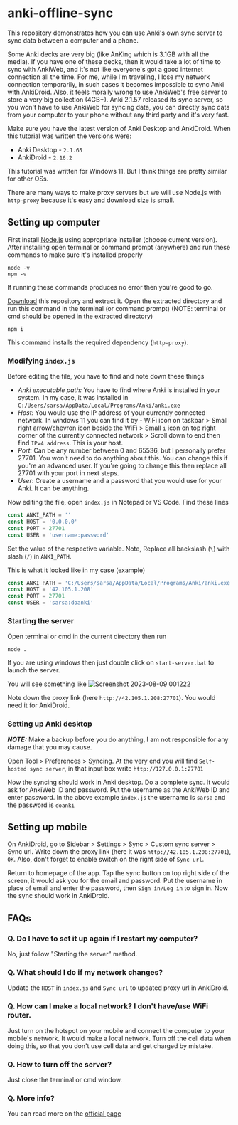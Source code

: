 # anki-offline-sync
This repository demonstrates how you can use Anki's own sync server to sync data between a computer and a phone.

Some Anki decks are very big (like AnKing which is 3.1GB with all the media). If you have one of these decks, then it would take a lot of time to sync with AnkiWeb, and it's not like everyone's got a good internet connection all the time. For me, while I'm traveling, I lose my network connection temporarily, in such cases it becomes impossible to sync Anki with AnkiDroid. Also, it feels morally wrong to use AnkiWeb's free server to store a very big collection (4GB+). Anki 2.1.57 released its sync server, so you won't have to use AnkiWeb for syncing data, you can directly sync data from your computer to your phone without any third party and it's very fast.

Make sure you have the latest version of Anki Desktop and AnkiDroid. When this tutorial was written the versions were:
- Anki Desktop - `2.1.65`
- AnkiDroid - `2.16.2`

This tutorial was written for Windows 11. But I think things are pretty similar for other OSs.

There are many ways to make proxy servers but we will use Node.js with `http-proxy` because it's easy and download size is small.

## Setting up computer
First install [Node.js](https://nodejs.org/en/download/current) using appropriate installer (choose current version). After installing open terminal or command prompt (anywhere) and run these commands to make sure it's installed properly
```shell
node -v
npm -v
```
If running these commands produces no error then you're good to go.

[Download](https://github.com/sarsamurmu/anki-offline-sync/archive/refs/heads/main.zip) this repository and extract it. Open the extracted directory and run this command in the terminal (or command prompt) (NOTE: terminal or cmd should be opened in the extracted directory)
```shell
npm i
```
This command installs the required dependency (`http-proxy`).


### Modifying `index.js`
Before editing the file, you have to find and note down these things
- *Anki executable path:* You have to find where Anki is installed in your system. In my case, it was installed in `C:/Users/sarsa/AppData/Local/Programs/Anki/anki.exe`
- *Host:* You would use the IP address of your currently connected network. In windows 11 you can find it by - WiFi icon on taskbar > Small right arrow/chevron icon beside the WiFi > Small `i` icon on top right corner of the currently connected network > Scroll down to end then find `IPv4 address`. This is your host.
- *Port:* Can be any number between 0 and 65536, but I personally prefer 27701. You won't need to do anything about this. You can change this if you're an advanced user. If you're going to change this then replace all 27701 with your port in next steps.
- *User*: Create a username and a password that you would use for your Anki. It can be anything.

Now editing the file, open `index.js` in Notepad or VS Code.
Find these lines
```js
const ANKI_PATH = ''
const HOST = '0.0.0.0'
const PORT = 27701
const USER = 'username:password'
```
Set the value of the respective variable. Note, Replace all backslash (`\`) with slash (`/`) in `ANKI_PATH`.

This is what it looked like in my case (example)
```js
const ANKI_PATH = 'C:/Users/sarsa/AppData/Local/Programs/Anki/anki.exe'
const HOST = '42.105.1.208'
const PORT = 27701
const USER = 'sarsa:doanki'
```

### Starting the server
Open terminal or cmd in the current directory then run
```
node .
```
If you are using windows then just double click on `start-server.bat` to launch the server.

You will see something like
![Screenshot 2023-08-09 001222](https://github.com/sarsamurmu/anki-offline-sync/assets/44255990/3bbadeb6-8ebf-4b7f-a754-8949bd63cb88)

Note down the proxy link (here `http://42.105.1.208:27701`). You would need it for AnkiDroid.

### Setting up Anki desktop
***NOTE:*** Make a backup before you do anything, I am not responsible for any damage that you may cause.

Open Tool > Preferences > Syncing. At the very end you will find `Self-hosted sync server`, in that input box write `http://127.0.0.1:27701`

Now the syncing should work in Anki desktop. Do a complete sync. It would ask for AnkiWeb ID and password. Put the username as the AnkiWeb ID and enter password. In the above example `index.js` the username is `sarsa` and the password is `doanki`

## Setting up mobile
On AnkiDroid, go to Sidebar > Settings > Sync > Custom sync server > Sync url. Write down the proxy link (here it was `http://42.105.1.208:27701`), `OK`. Also, don't forget to enable switch on the right side of `Sync url`.

Return to homepage of the app. Tap the sync button on top right side of the screen, it would ask you for the email and password. Put the username in place of email and enter the password, then `Sign in/Log in` to sign in. Now the sync should work in AnkiDroid.

## FAQs
### Q. Do I have to set it up again if I restart my computer?
No, just follow "Starting the server" method.

### Q. What should I do if my network changes?
Update the `HOST` in `index.js` and `Sync url` to updated proxy url in AnkiDroid. 

### Q. How can I make a local network? I don't have/use WiFi router.
Just turn on the hotspot on your mobile and connect the computer to your mobile's network. It would make a local network. Turn off the cell data when doing this, so that you don't use cell data and get charged by mistake.

### Q. How to turn off the server?
Just close the terminal or cmd window.

### Q. More info?
You can read more on the [official page](https://docs.ankiweb.net/sync-server.html)
